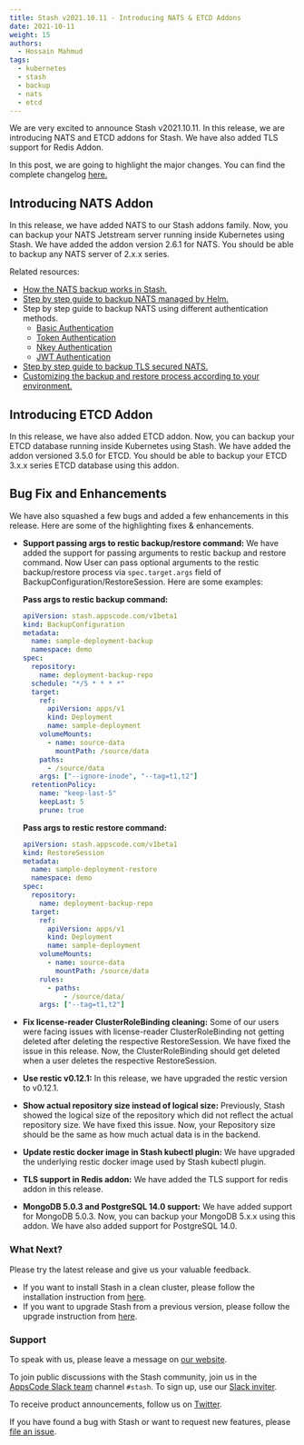 ```yaml
---
title: Stash v2021.10.11 - Introducing NATS & ETCD Addons
date: 2021-10-11
weight: 15
authors:
  - Hossain Mahmud
tags:
  - kubernetes
  - stash
  - backup
  - nats
  - etcd
---
```


We are very excited to announce Stash v2021.10.11. In this release, we are introducing NATS and ETCD addons for Stash. We have also added TLS support for Redis Addon.

In this post, we are going to highlight the major changes. You can find the complete changelog [here.](https://github.com/stashed/CHANGELOG/blob/master/releases/v2021.10.11/README.md)

## Introducing NATS Addon

In this release, we have added NATS to our Stash addons family. Now, you can backup your NATS Jetstream server running inside Kubernetes using Stash. We have added the addon version 2.6.1 for NATS. You should be able to backup any NATS server of 2.x.x series.

Related resources:

* [How the NATS backup works in Stash.](https://stash.run/docs/v2021.10.11/addons/nats/overview/)
* [Step by step guide to backup NATS managed by Helm.](https://stash.run/docs/v2021.10.11/addons/nats/helm/)
* Step by step guide to backup NATS using different authentication methods.
  * [Basic Authentication](https://stash.run/docs/v2021.10.11/addons/nats/authentications/basic-auth/)
  * [Token Authentication](https://stash.run/docs/v2021.10.11/addons/nats/authentications/token-auth/)
  * [Nkey Authentication](https://stash.run/docs/v2021.10.11/addons/nats/authentications/nkey-auth/)
  * [JWT Authentication](https://stash.run/docs/v2021.10.11/addons/nats/authentications/jwt-auth/)
* [Step by step guide to backup TLS secured NATS.](https://stash.run/docs/v2021.10.11/addons/nats/tls/)
* [Customizing the backup and restore process according to your environment.](https://stash.run/docs/v2021.10.11/addons/nats/customization/)

## Introducing ETCD Addon

In this release, we have also added ETCD addon. Now, you can backup your ETCD database running inside Kubernetes using Stash. We have added the addon versioned 3.5.0 for ETCD. You should be able to backup your ETCD 3.x.x series ETCD database using this addon.

## Bug Fix and Enhancements

We have also squashed a few bugs and added a few enhancements in this release. Here are some of the highlighting fixes & enhancements.

* **Support passing args to restic backup/restore command:** We have added the support for passing arguments to restic backup and restore command. Now User can pass optional arguments to the restic backup/restore process via `spec.target.args` field of BackupConfiguration/RestoreSession. Here are some examples:

  **Pass args to restic backup command:**
  ```yaml
  apiVersion: stash.appscode.com/v1beta1
  kind: BackupConfiguration
  metadata:
    name: sample-deployment-backup
    namespace: demo
  spec:
    repository:
      name: deployment-backup-repo
    schedule: "*/5 * * * *"
    target:
      ref:
        apiVersion: apps/v1
        kind: Deployment
        name: sample-deployment
      volumeMounts:
        - name: source-data
          mountPath: /source/data
      paths:
        - /source/data
      args: ["--ignore-inode", "--tag=t1,t2"]
    retentionPolicy:
      name: "keep-last-5"
      keepLast: 5
      prune: true
  ```

  **Pass args to restic restore command:**

  ```yaml
  apiVersion: stash.appscode.com/v1beta1
  kind: RestoreSession
  metadata:
    name: sample-deployment-restore
    namespace: demo
  spec:
    repository:
      name: deployment-backup-repo
    target:
      ref:
        apiVersion: apps/v1
        kind: Deployment
        name: sample-deployment
      volumeMounts:
        - name: source-data
          mountPath: /source/data
      rules:
        - paths:
            - /source/data/
      args: ["--tag=t1,t2"]
  ```

* **Fix license-reader ClusterRoleBinding cleaning:** Some of our users were facing issues with license-reader ClusterRoleBinding not getting deleted after deleting the respective RestoreSession. We have fixed the issue in this release. Now, the ClusterRoleBinding should get deleted when a user deletes the respective RestoreSession.

* **Use  restic v0.12.1:** In this release, we have upgraded the restic version to v0.12.1.

* **Show actual repository size instead of logical size:** Previously, Stash showed the logical size of the repository which did not reflect the actual repository size. We have fixed this issue. Now, your Repository size should be the same as how much actual data is in the backend.

* **Update restic docker image in Stash kubectl plugin:** We have upgraded the underlying restic docker image used by Stash kubectl plugin.

* **TLS support in Redis addon:** We have added the TLS support for redis addon in this release.

* **MongoDB 5.0.3 and PostgreSQL 14.0 support:** We have added support for MongoDB 5.0.3. Now, you can backup your MongoDB 5.x.x using this addon. We have also added support for PostgreSQL 14.0.

### What Next?

Please try the latest release and give us your valuable feedback.

- If you want to install Stash in a clean cluster, please follow the installation instruction from [here](https://stash.run/docs/v2021.10.11/setup/).
- If you want to upgrade Stash from a previous version, please follow the upgrade instruction from [here](https://stash.run/docs/v2021.10.11/setup/upgrade/).

### Support

To speak with us, please leave a message on [our website](https://appscode.com/contact/).

To join public discussions with the Stash community, join us in the [AppsCode Slack team](https://appscode.slack.com/messages/C8NCX6N23/details/) channel `#stash`. To sign up, use our [Slack inviter](https://slack.appscode.com/).

To receive product announcements, follow us on [Twitter](https://twitter.com/KubeStash).

If you have found a bug with Stash or want to request new features, please [file an issue](https://github.com/stashed/project/issues/new).

